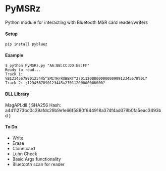 # PyMSRz
Python module for interacting with Bluetooth MSR card reader/writers 

#### Setup
```
pip install pybluez
```


#### Example
```
$ python PyMSRz.py "AA:BB:CC:DD:EE:FF"
Ready to read...
Track 1: %B1234567890123445^SMITH/ROBERT^2701120000000000090912345678901?
Track 2: ;1234567890123445=27011200000000000?
```


#### DLL Library 
MagAPI.dll ( SHA256 Hash: a4411273bc0c39afdc29b9e1e66f5880f644918a374f4ad079b0fa5eac3493bd )


#### To Do
* Write
* Erase
* Clone card
* Luhn Check
* Basic Args functionality 
* Bluetooth scan for reader
